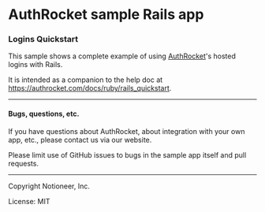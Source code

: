 # AuthRocket sample Rails app

### Logins Quickstart

This sample shows a complete example of using [AuthRocket](https://authrocket.com/)'s hosted logins with Rails.

It is intended as a companion to the help doc at https://authrocket.com/docs/ruby/rails_quickstart.


---

#### Bugs, questions, etc.

If you have questions about AuthRocket, about integration with your own app, etc., please contact us via our website.

Please limit use of GitHub issues to bugs in the sample app itself and pull requests.

---

Copyright Notioneer, Inc.

License: MIT
